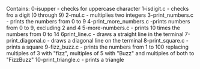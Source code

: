 Contains:
0-isupper - checks for uppercase character
1-isdigit.c - checks fro a digit (0 through 9)
2-mul.c - multiplies two integers
3-print_numbers.c - prints the numbers from 0 to 9
4-print_more_numbers.c -prints numbers from 0 to 9, excluding 2 and 4
5-more-numbers.c - prints 10 times the numbers from 0 to 14
6print_line.c - draws a straight line in the terminal
7-print_diagonal.c - draws a diagonal line on the terminal
8-print_square.c - prints a square
9-fizz_buzz.c - prints the numbers from 1 to 100 replacing multiples of 3 with "fizz", multiples of 5 with "Buzz" and multiples of both to "FizzBuzz"
10-print_triangle.c - prints a triangle

